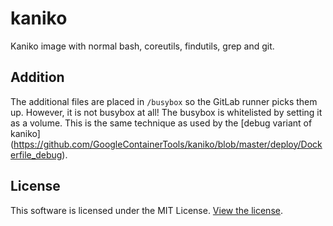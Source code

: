 # kaniko

Kaniko image with normal bash, coreutils, findutils, grep and git.

## Addition
The additional files are placed in `/busybox` so the GitLab runner picks them up.
However, it is not busybox at all!
The busybox is whitelisted by setting it as a volume.
This is the same technique as used by the [debug variant of kaniko]
(https://github.com/GoogleContainerTools/kaniko/blob/master/deploy/Dockerfile_debug).

## License
This software is licensed under the MIT License. [View the license](LICENSE).
